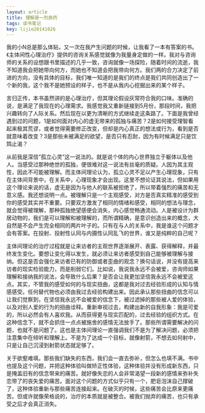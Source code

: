 ```yaml
---
layout: article
title: 理解是一剂良药
tags: 读书笔记
key: lijie20141026
---
```


我的小N总是那么体贴，又一次在我产生问题的时候，让我看了一本有答案的书。《主体间性心理治疗》提供的咨询关系感觉就像为我量身定做的一样。我对与咨询师的关系的设想跟书里描述的几乎一致，咨询就像一场探险，随着时间的流逝，我不知道我会把她带向何方，而她也不知道会把我带向何方。我们两的合力决定了前进的方向，没有具体的目标，我们唯一知道的是我们的终点是我们共同创造出了一个新的我，这个我不是她预设的样子，也不是从我内心挖掘出来的某个样子。

<!--more-->

言归正传，本书虽然讲的是心理治疗，但其理论假设灰常符合我的口味。准确的说，是满足了我现在的心理需求。我感觉我又重新链接到5月份，那段时间，我把兴趣转向了人际关系。然后现在以更为清晰的方式继续走这条路了。下面是我曾经遇到过的问题，1是如何面对内心的虚无带来的孤独与痛苦？2是如何接受理智看起来极其荒谬，或者觉得需要修正改变，但却是内心真正的想法或行为，看到是否就意味着改变？3是那些未被满足的欲望，是否只有忍耐，因为有时候满足只是饮鸩止渴？

​    从前我是深信“孤立心灵”这一说法的。就是说个体的内心世界独立于躯体以及他人。当感受过那种绝世的孤独，便很难对这一说法有丝毫的质疑。人因为其主观性，因此不可能被理解。而主体间理论认为，孤立心灵不足以产生心理现象，只有在主体间背景中，在关系中，心理现象才会出现。这里不想论证其说法，但如果用这个理论来说的话，虚无是因为与他人的联系被拒绝了，所以带着强烈的痛苦和无意义感。我还想说明一点。被理解只是一个主观感受，对方是否真实精准的感受到你的感受其实并不重要。只要双方激发了相同的情绪和感受，相同的想法与理念，就会觉得被理解，那种孤独绝望感便会消失，内心感觉畅通流动。人是被设计为群居动物的，我们是可以理解和被理解的，而所谓精确，是意识创造出来的概念，大自然是不会产生完全相同的两片叶子的。只有在与人的关系中，我是谁这个问题才会有答案。在投射、投射性认同与内摄性认同乱飞的世界，谁又是纯粹的自己呢？

​    主体间理论的治疗过程就是让来访者的主观世界逐渐展开、表露、获得解释，并最终发生变化。要想让变化得以发生，就必须让来访者感受到自己能够被理解与接纳。但这是否会强化来访者已有的防御或者歪曲的观念？换句话说，并没有提高来访者的现实检验能力，而是削弱它们。比如说，我说我永远不会被爱，咨询师如果理解和接纳我的说法，会导致什么后果？是否会让我更加坚信我永远不会被爱这点。其实，不管我的感受如何的与现实扭曲，这都是我对过去经验形成的认知与情感感受。任何替代物也必须由我过去经验构建出来。因此承认那些扭曲的信念可以让我们觉察到，在坚信我永远不会被爱的信念下，被过滤掉的那些被人爱的体验，以及对别人爱的行为的扭曲诠释。重新审视过去，构建出新的自我形象：我是可爱的，所以必然会有人喜欢我。从而获得更与现实匹配的，过去经验的组织方式。在这种信念下，就不会抓住一点点被施舍的感情无法放手了。那些所谓需要解决的问题，也就不是问题了。这也是主体间理论一直强调我们不是为了解决问题，必须把注意集中在倾听和理解上。不是为了达成一个目标，就像射箭，不想去如何射中，只是让自己沉浸到射箭状态就足够了。

​    关于欲壑难填。那些我们缺失的东西，我们会一直去弥补，但怎么也填不满。书中也提及这个问题，并把这种体验叫做矫正性体验，这种体验并没有形成新东西，只是掩盖旧有的信念带来的痛苦。就好像失恋的人会非常渴望一段新的感情来弥补失恋带了的丧失爱的痛苦。面对这个问题的方式似乎只有一个，肥皂泡沫自己撑破了，这种体验重新与那些痛苦连接起来。在破灭的时候，这些痛苦会比原来更痛苦。但或许就像荣格说的，治疗的本质就是被整合。被我们抛弃的痛苦，也只有承受之后才会真正消失。